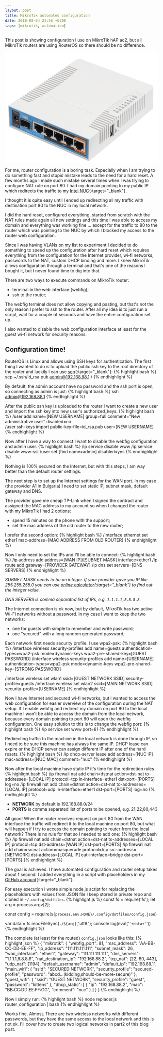 ```yaml
---
layout: post
title: MikroTik automated configuration
date: 2018-08-04 23:58 +0300
tags: [mikrotik, automation]
---
```


This post is showing configuration I use on MikroTik hAP ac2, but all MikroTik routers are using RouterOS so there should be no difference.

![ScreenShot ](/assets/posts/img/hap-ac.png "MikroTik hAP ac 2")

For me, router configuration is a boring task. Especially when I am trying to do something fast and stupid mistake leads to the need for a hard reset.
A few months ago I made such mistake several times when I was trying to configure NAT rule on port 80. I had my domain pointing to my public IP which redirects the traffic to my [Intel NUC](https://en.wikipedia.org/wiki/Next_Unit_of_Computing){:target="_blank"}.

I thought it is quite easy until I ended up redirecting all my traffic with destination port 80 to the NUC in my local network.

I did the hard reset, configured everything, started from scratch with the NAT rules made again all new settings and this time I was able to access my domain and everything was working fine ... except for the traffic to 80 to the router which was pointing to the NUC by which I blocked my access to the router web configuration.

Since I was having VLANs on my list to experiment I decided to do something to speed up the configuration after hard reset which requires everything from the configuration for the Internet provider, wi-fi networks, passwords to the NAT, custom DHCP binding and more. I knew MikroTik allows configuration through a terminal and that's one of the reasons I bought it, but I never found time to dig into that.

There are two ways to execute commands on MikroTik router:
* terminal in the web interface (webfig);
* ssh to the router;

The webfig terminal does not allow copying and pasting, but that's not the only reason I prefer to ssh to the router. After all my idea is to just run a script, wait for a couple of seconds and have the entire configuration set up.

I also wanted to disable the web configuration interface at least for the guest wi-fi network for security reasons.

## Configuration time!

RouterOS is Linux and allows using SSH keys for authentication. The first thing I wanted to do is to upload the public ssh key to the root directory of the router and luckily I can use [scp](https://www.freebsd.org/cgi/man.cgi?query=scp&sektion=1){:target="_blank"}:
{% highlight bash %}
scp ~/.ssh/id_rsa.pub admin@192.168.88.1:/
{% endhighlight %}

By default, the admin account have no password and the ssh port is open, so connecting as admin is just:
{% highlight bash %}
ssh admin@192.168.88.1
{% endhighlight %}

After the public ssh key is uploaded to the router I want to create a new user and import the ssh key into new user's authorized_keys.
{% highlight bash %}
/user add name=[NEW USERNAME] group=full comment="New administrative user" disabled=no  
/user ssh-keys import public-key-file=id_rsa.pub user=[NEW USERNAME]
{% endhighlight %}

Now after I have a way to connect I want to disable the webfig configuration and admin user.
{% highlight bash %}
/ip service disable www
/ip service disable www-ssl
/user set [find name=admin] disabled=yes
{% endhighlight %}

Nothing is 100% secured on the Internet, but with this steps, I am way better than the default router settings.

The next step is to set up the Internet settings for the WAN port. In my case (the provider A1 in Bulgaria) I need to set static IP, subnet mask, default gateway and DNS.

The provider gave me cheap TP-Link when I signed the contract and assigned the MAC address to my account so when I changed the router with my MikroTik I had 2 options:
* spend 15 minutes on the phone with the support;
* set the mac address of the old router to the new router;

I prefer the second option:
{% highlight bash %}
/interface ethernet set ether1 mac-address=[MAC ADDRESS FROM OLD ROUTER]
{% endhighlight %}

Now I only need to set the IPs and I'll be able to connect:
{% highlight bash %}
/ip address add address=[WAN IP]/[SUBNET MASK] interface=ether1
/ip route add gateway=[PROVIDER GATEWAY]
/ip dns set servers=[DNS SERVERS]
{% endhighlight %}

*SUBNET MASK needs to be an integer. If your provider gave you IP like 255.255.255.0 you can use [online calculator](http://www.subnet-calculator.com){:target="_blank"} to find out the integer value.*

*DNS SERVERS is comma separated list of IPs, e.g. `1.1.1.1,8.8.8.8`.*

The Internet connection is ok now, but by default, MikroTik has two active Wi-Fi networks without a password. In my case I want to keep the two networks:
* one for guests with simple to remember and write password;
* one "secured" with a long random generated password;

Each network first needs security profile. I use wpa2-psk:
{% highlight bash %}
/interface wireless security-profiles add name=guests authentication-types=wpa2-psk mode=dynamic-keys wpa2-pre-shared-key=[GUEST PASSWORD]
/interface wireless security-profiles add name=[USERNAME] authentication-types=wpa2-psk mode=dynamic-keys wpa2-pre-shared-key=[STRONG PASSWORD]

/interface wireless set wlan1 ssid=[GUEST NETWORK SSID] security-profile=guests 
/interface wireless set wlan2 ssid=[MAIN NETWORK SSID] security-profile=[USERNAME] 
{% endhighlight %}

Now I have Internet and secured wi-fi networks, but I wanted to access the web configuration for easier overview of the configuration during the NAT setup. If I enable webfig and redirect my domain on port 80 to the local machine I won't be able to access the domain from the local network, because every domain pointing to port 80 will open the webfig configuration. One easy solution to this is to change the webfig port:
{% highlight bash %}
/ip service set www port=81
{% endhighlight %}

Redirecting traffic to the machine in the local network is done through IP, so I need to be sure this machine has always the same IP. DHCP lease can expire or the DHCP server can assign different IP after one of the hard resets.
{% highlight bash %}
/ip dhcp-server lease add address=[NUC IP] mac-address=[NUC MAC] comment="nuc"
{% endhighlight %}

Now after the local machine have static IP it's time for the redirection rules
{% highlight bash %}
/ip firewall nat add chain=dstnat action=dst-nat to-addresses=[LOCAL IP] protocol=tcp in-interface=ether1 dst-port=[PORTS] log=no
/ip firewall nat add chain=dstnat action=dst-nat to-addresses=[LOCAL IP] protocol=udp in-interface=ether1 dst-port=[PORTS] log=no
{% endhighlight %}
* **NETWORK** by default is 192.168.88.0/24
* **PORTS** is comma separated list of ports to be opened, e.g. 21,22,80,443

All good! When the router receives request on port 80 from the WAN interface the traffic will redirect it to the local machine on port 80, but what will happen if I try to access the domain pointing to router from the local network? There is no rule for that so I needed to add one:
{% highlight bash %}
/ip firewall nat add chain=dstnat action=dst-nat to-addresses=[LOCAL IP] protocol=tcp dst-address=[WAN IP] dst-port=[PORTS]
/ip firewall nat add chain=srcnat action=masquerade protocol=tcp src-address=[NETWORK] dst-address=[LOCAL IP] out-interface=bridge dst-port=[PORTS]
{% endhighlight %}

The goal is achieved. I have automated configuration and router setup takes about 1 second. I added everything in a script with placeholders in my [GitHub account](https://github.com/georgialexandrov/dotfiles/blob/master/router_configuration){:target="_blank"}.

For easy execution I wrote simple node.js script for replacing the placeholders with values from JSON file I keep stored in private repo and cloned in `~/.config/dotfiles`.
{% highlight js %}
const fs = require('fs');
let arg = process.argv[2];

const config = require(`${process.env.HOME}/.config/dotfiles/config.json`)

var data = fs.readFileSync(`./${arg}`,"utf8");
console.log(eval('`'+data+'`'))
{% endhighlight %}

The complete (at least for the routed) `config.json` looks like this:
{% highlight json %}
{
    "mikrotik": {
        "webfig_port": 81,
        "mac_address": "AA-BB-CC-DD-EE-FF",
        "ip_address": "111.111.111.111",
        "subnet_mask": 26,
        "wan_interface": "ether1",
        "gateway": "111.111.111.111",
        "dns_servers": "1.1.1.1,8.8.8.8",
        "nat_destination_ip": "192.168.88.2",
        "tcp_nat": [22, 80, 443],
        "udp_nat": [1194],
        "default_username": "admin",
        "default_ip": "192.168.88.1",
        "main_wifi": {
            "ssid": "SECURED NETWORK",
            "security_profile": "secured-profile",
            "password": "abcd...(kidding,should-be-more-secure)"
        },
        "guest_wifi": {
            "ssid": "GUEST NETWORK",
            "security_profile": "guest",
            "password": "kittens"
        },
        "dhcp_static": [
            {
                "ip": "192.168.88.2",
                "mac": "BB:CC:DD:EE:FF:GG",
                "comment": "nuc"
            }
        ]
    }
}
{% endhighlight %}

Now I simply run:
{% highlight bash %}
node replacer.js router_configuration | bash
{% endhighlight %}

Works fine. Almost. There are two wireless networks with different passwords, but they have the same access to the local network and this is not ok. I'll cover how to create two logical networks in part2 of this blog post.
